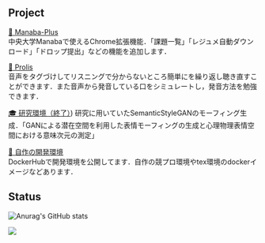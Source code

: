 ## Project

[🌱 Manaba-Plus](https://chrome.google.com/webstore/detail/manaba-plus/aeidkdokanbhoefbgaadaicdmggdeegf?hl=ja)  
中央大学Manabaで使えるChrome拡張機能．「課題一覧」「レジュメ自動ダウンロード」「ドロップ提出」などの機能を追加します．

[👄 Prolis](https://github.com/KakeruKitahara/Prolis)  
音声をタグづけしてリスニングで分からないところ簡単にを繰り返し聴き直すことができます．また音声から発音している口をシミュレートし，発音方法を勉強できます．

[🎓 研究環境（終了）](https://github.com/KakeruKitahara/HighDensityFaceMorphing))
研究に用いていたSemanticStyleGANのモーフィング生成．「GANによる潜在空間を利用した表情モーフィングの生成と心理物理表情空間における意味次元の測定」

[🐳 自作の開発環境](https://hub.docker.com/u/kakerukitahara)  
DockerHubで開発環境を公開してます．自作の競プロ環境やtex環境のdockerイメージなどあります．

## Status

![Anurag's GitHub stats](https://github-readme-stats.vercel.app/api?username=Kakerukitahara&count_private=true&show_icons=true&theme=cobalt&) 

![](http://github-profile-summary-cards.vercel.app/api/cards/profile-details?username=Kakerukitahara&theme=solarized_dark)
